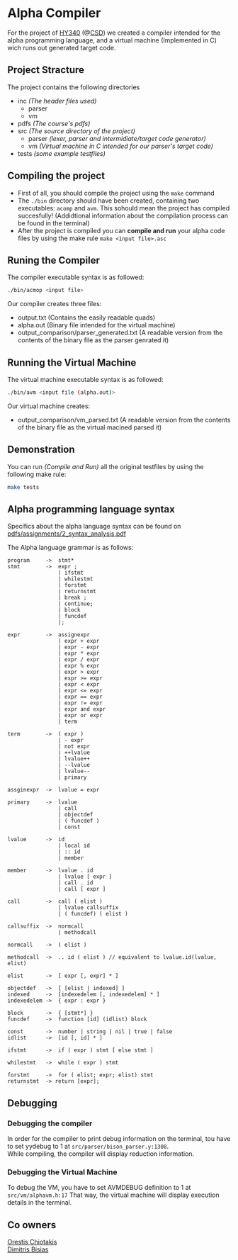 # Alpha Compiler

For the project of [HY340](https://www.csd.uoc.gr/~hy340/) (@[CSD](https://www.csd.uoc.gr/)) we created a compiler intended for the alpha programming language, and a virtual machine (Implemented in C) wich runs out generated target code.

## Project Stracture

The project contains the following directories

* inc *(The header files used)*
  + parser
  + vm
* pdfs *(The course's pdfs)*
* src *(The source directory of the project)*
  + parser *(lexer, parser and intermidiate/target code generator)*
  + vm *(Virtual machine in C intended for our parser's target code)*
* tests *(some example testfiles)* 

## Compiling the project
* First of all, you should compile the project using the `make` command<br>
* The `./bin` directory should have been created, containing two executables: `acomp` and `avm`. This sohould mean the project has compiled succesfully! (Addidtional information about the compilation process can be found in the terminal)
* After the project is compiled you can __compile and run__ your alpha code files by using the make rule `make <input file>.asc`

## Runing the Compiler
The compiler executable syntax is as followed:
```bash
./bin/acmop <input file>
```
Our compiler creates three files:
* output.txt (Contains the easily readable quads)
* alpha.out (Binary file intended for the virtual machine)
* output_comparison/parser_generated.txt (A readable version from the contents of the binary file as the parser genrated it)

## Running the Virtual Machine
The virtual machine executable syntax is as followed:
```bash
./bin/avm <input file (alpha.out)>
```
Our virtual machine creates:
* output_comparison/vm_parsed.txt (A readable version from the contents of the binary file as the virtual macined parsed it)

## Demonstration
You can run *(Compile and Run)* all the original testfiles by using the following make rule:
```bash
make tests
```

## Alpha programming language syntax
Specifics about the alpha language syntax can be found on [pdfs/assignments/2_syntax_analysis.pdf](https://github.com/papastam/HY340_Project/blob/master/pdfs/assignments/2_syntax_analysis.pdf)

The Alpha language grammar is as follows:
```
program     ->  stmt*
stmt        ->  expr ;
                | ifstmt
                | whilestmt
                | forstmt
                | returnstmt
                | break ;
                | continue;
                | block
                | funcdef
                |;

expr        ->  assignexpr
                | expr + expr
                | expr - expr
                | expr * expr
                | expr / expr
                | expr % expr
                | expr > expr
                | expr >= expr
                | expr < expr
                | expr <= expr
                | expr == expr
                | expr != expr
                | expr and expr
                | expr or expr
                | term

term        ->  ( expr )
                | - expr
                | not expr
                | ++lvalue
                | lvalue++
                | --lvalue
                | lvalue--
                | primary

assginexpr  ->  lvalue = expr

primary     ->  lvalue
                | call
                | objectdef
                | ( funcdef )
                | const

lvalue      ->  id
                | local id
                | :: id
                | member

member      ->  lvalue . id
                | lvalue [ expr ]
                | call . id
                | call [ expr ]

call        ->  call ( elist )
                | lvalue callsuffix
                | ( funcdef) ( elist )

callsuffix  ->  normcall
                | methodcall

normcall    ->  ( elist )

methodcall  ->  .. id ( elist ) // equivalent to lvalue.id(lvalue, elist)

elist       ->  [ expr [, expr] * ]

objectdef   ->  [ [elist | indexed] ]
indexed     ->  [indexedelem [, indexedelem] * ]
indexedelem ->  { expr : expr }

block       ->  { [stmt*] }
funcdef     ->  function [id] (idlist) block

const       ->  number | string | nil | true | false
idlist      ->  [id [, id] * ]

ifstmt      ->  if ( expr ) stmt [ else stmt ]

whilestmt   ->  while ( expr ) stmt

forstmt     ->  for ( elist; expr; elist) stmt
returnstmt  -> return [expr];
```

## Debugging

### Debugging the compiler
In order for the compiler to print debug information on the terminal, tou have to set yydebug to 1 at `src/parser/bison_parser.y:1308`.<br>
While compiling, the compiler will display reduction information.

### Debugging the Virtual Machine
To debug the VM, you have to set AVMDEBUG definition to 1 at `src/vm/alphavm.h:17` That way, the virtual machine will display execution details in the terminal.

## Co owners

[Orestis Chiotakis](https://github.com/chiotak0)<br>
[Dimitris Bisias](https://github.com/dbisias)